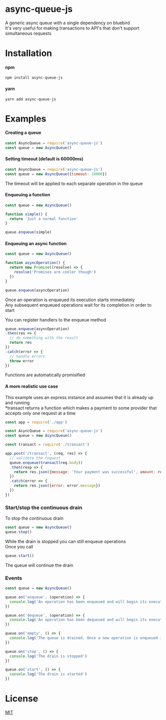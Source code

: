 # async-queue-js
A generic async queue with a single dependency on bluebird  
It's very useful for making transactions to API's that don't support simultaneous requests  

# Installation
#### npm 
`npm install async-queue-js`  
#### yarn
`yarn add async-queue-js`

# Examples
#### Creating a queue
```javascript
const AsyncQueue = require('async-queue-js')
const queue = new AsyncQueue()
```

#### Setting timeout (default is 60000ms)
```javascript
const AsyncQueue = require('async-queue-js')
const queue = new AsyncQueue({timeout: 10000})
```
The timeout will be applied to each separate operation in the queue  
#### Enqueuing a function
```javascript
const queue = new AsyncQueue()

function simple() {
  return 'Just a normal function'
}

queue.enqueue(simple)
```
#### Enqueuing an async function
```javascript
const queue = new AsyncQueue()

function asyncOperation() {
  return new Promise((resolve) => {
    resolve('Promises are cooler though')
  })
}

queue.enqueue(asyncOperation)
```
Once an operation is enqueued its execution starts immediately  
Any subsequent enqueued operations wait for its completion in order to start

You can register handlers to the enqueue method
```javascript
queue.enqueue(asyncOperation)
.then(res => {
  // do something with the result
  return res
})
.catch(error => {
  // handle errors
  throw error
})
```
Functions are automatically promisified

#### A more realistic use case
This example uses an express instance and assumes that it is already up and running  
*transact returns a function which makes a payment to some provider that accepts only one request at a time
```javascript
const app = require('./app')

const AsyncQueue = require('async-queue-js')
const queue = new AsyncQueue()

const transact = require('./transact')

app.post('/transact', (req, res) => {
  // validate the request
  queue.enqueue(transact(req.body))
  .then(resp => {
    return res.json({message: 'Your payment was successful', amount: resp.amount})
  })
  .catch(error => {
    return res.json({error: error.message})
  })
})
```
### Start/stop the continuous drain
To stop the continuous drain
```javascript
const queue = new AsyncQueue()
queue.stop()
```
While the drain is stopped you can still enqueue operations  
Once you call
```javascript
queue.start()
```
The queue will continue the drain

### Events
```javascript
const queue = new AsyncQueue()

queue.on('enqueue', (operation) => {
  console.log('An operation has been enqueued and will begin its execution once its first in the queue')
})

queue.on('dequeue', (operation) => {
  console.log('An operation has been dequeued and will begin its execution immediately')
})

queue.on('empty', () => {
  console.log('The queue is drained. Once a new operation is enqueued it will continue')
})

queue.on('stop', () => {
  console.log('The drain is stopped')
})

queue.on('start', () => {
  console.log('The drain is started')
})
```
# License
[MIT](https://github.com/KrasiNedew/async-queue-js/blob/master/LICENSE)
